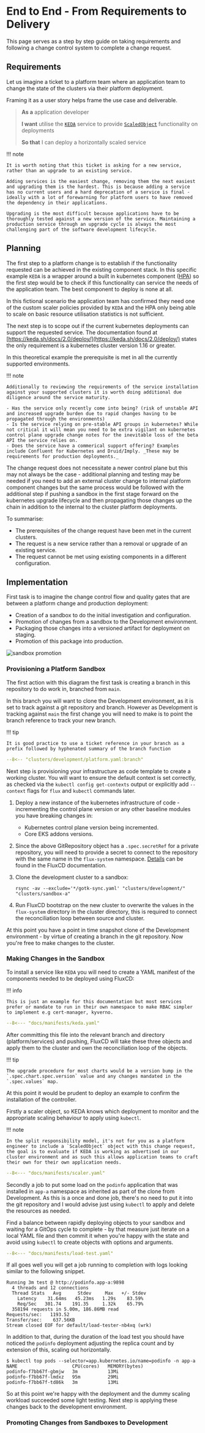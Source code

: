 # End to End - From Requirements to Delivery

This page serves as a step by step guide on taking requirements and following a change control system to complete a change request.

## Requirements

Let us imagine a ticket to a platform team where an application team to change the state of the clusters via their platform deployment.

Framing it as a user story helps frame the use case and deliverable.

> **As a** application developer
>
> **I want** utilise the [`KEDA`](https://keda.sh/) service to provide [`ScaledObject`](https://keda.sh/docs/2.0/concepts/scaling-deployments/#scaledobject-spec) functionality on deployments
>
> **So that** I can deploy a horizontally scaled service

!!! note

    It is worth noting that this ticket is asking for a new service, rather than an upgrade to an existing service. 
    
    Adding services is the easiest change, removing them the next easiest and upgrading them is the hardest. This is because adding a service has no current users and a hard deprecation of a service is final - ideally with a lot of forewarning for platform users to have removed the dependency in their applications.

    Upgrading is the most difficult because applications have to be thoroughly tested against a new version of the service. Maintaining a production service through an upgrade cycle is always the most challenging part of the software development lifecycle.

## Planning

The first step to a platform change is to establish if the functionality requested can be achieved in the existing component stack. In this specific example `KEDA` is a wrapper around a built in kubernetes component ([HPA](https://kubernetes.io/docs/tasks/run-application/horizontal-pod-autoscale/)) so the first step would be to check if this functionality can service the needs of the application team. The best component to deploy is none at all.

In this fictional scenario the application team has confirmed they need one of the custom scaler policies provided by `KEDA` and the HPA only being able to scale on basic resource utilisation statistics is not sufficient.

The next step is to scope out if the current kubernetes deployments can support the requested service. The documentation found at [https://keda.sh/docs/2.0/deploy/](https://keda.sh/docs/2.0/deploy/) states the only requirement is a kubernetes cluster version 1.16 or greater.

In this theoretical example the prerequisite is met in all the currently supported environments.

!!! note

    Additionally to reviewing the requirements of the service installation against your supported clusters it is worth doing additional due diligence around the service maturity.

    - Has the service only recently come into being? (risk of unstable API and increased upgrade burden due to rapid changes having to be propagated through the environments)
    - Is the service relying on pre-stable API groups in kubernetes? While not critical it will mean you need to be extra vigilant on kubernetes control plane upgrade change notes for the inevitable loss of the beta API the service relies on.
    - Does the service have a commerical support offering? Examples include Confluent for Kubernetes and Druid/Imply. _These may be requirements for production deployments._

The change request does not necessitate a newer control plane but this may not always be the case - additional planning and testing may be needed if you need to add an external cluster change to internal platform component changes but the same process would be followed with the additional step if pushing a sandbox in the first stage forward on the kubernetes upgrade lifecycle and then propagating those changes up the chain in addition to the internal to the cluster platform deployments.

To summarise:

- The prerequisites of the change request have been met in the current clusters.
- The request is a new service rather than a removal or upgrade of an existing service.
- The request cannot be met using existing components in a different configuration.

## Implementation

First task is to imagine the change control flow and quality gates that are between a platform change and production deployment:

- Creation of a sandbox to do the initial investigation and configuration.
- Promotion of changes from a sandbox to the Development environment.
- Packaging those changes into a versioned artifact for deployment on staging.
- Promotion of this package into production.

![sandbox promotion](images/change-promotion-platform-a.drawio.svg)

### Provisioning a Platform Sandbox

The first action with this diagram the first task is creating a branch in this repository to do work in, branched from `main`.

In this branch you will want to clone the Development environment, as it is set to track against a git repository and branch. However as Development is tracking against `main` the first change you will need to make is to point the branch reference to track your new branch.

!!! tip

    It is good practice to use a ticket reference in your branch as a prefix followed by hyphenated summary of the branch function

```yaml title="clusters/development/platform.yaml" linenums="1"
--8<-- "clusters/development/platform.yaml:branch"
```

Next step is provisioning your infrastructure as code template to create a working cluster. You will want to ensure the default context is set correctly, as checked via the `kubectl config get-contexts` output or explicitly add `--context` flags for `flux` and `kubectl` commands later.

1. Deploy a new instance of the kubernetes infrastructure of code - incrementing the control plane version or any other baseline modules you have breaking changes in:

   - Kubernetes control plane version being incremented.
   - Core EKS addons versions.
  
1. Since the above GitRepository object has a `.spec.secretRef` for a private repository, you will need to provide a secret to connect to the repository with the same name in the `flux-system` namespace. [Details](https://fluxcd.io/flux/components/source/gitrepositories/#secret-reference) can be found in the FluxCD documentation.
1. Clone the development cluster to a sandbox:

    ```shell
    rsync -av --exclude='*/gotk-sync.yaml' "clusters/development/" "clusters/sandbox-a"
    ```

1. Run FluxCD bootstrap on the new cluster to overwrite the values in the `flux-system` directory in the cluster directory, this is required to connect the reconciliation loop between source and cluster.

At this point you have a point in time snapshot clone of the Development environment - by virtue of creating a branch in the git repository. Now you're free to make changes to the cluster.

### Making Changes in the Sandbox

To install a service like `KEDA` you will need to create a YAML manifest of the components needed to be deployed using FluxCD:

!!! info

    This is just an example for this documentation but most services prefer or mandate to run in their own namespace to make RBAC simpler to implement e.g cert-manager, kyverno.

```yaml title="platform/services/keda.yaml (example)" linenums="1"
--8<--- "docs/manifests/keda.yaml"
```

After committing this file into the relevant branch and directory (platform/services) and pushing, FluxCD will take these three objects and apply them to the cluster and own the reconciliation loop of the objects.

!!! tip

    The upgrade procedure for most charts would be a version bump in the `.spec.chart.spec.version` value and any changes mandated in the `.spec.values` map.

At this point it would be prudent to deploy an example to confirm the installation of the controller.

Firstly a scaler object, so KEDA knows which deployment to monitor and the appropriate scaling behaviour to apply using `kubectl`.

!!! note

    In the split responsibility model, it's not for you as a platform engineer to include a `ScaledObject` object with this change request, the goal is to evaluate if KEDA is working as advertised in our cluster environment and as such this allows application teams to craft their own for their own application needs.

```yaml title="scaler.yaml" linenums="1"
--8<--- "docs/manifests/scaler.yaml"
```

Secondly a job to put some load on the `podinfo` application that was installed in `app-a` namespace as inherited as part of the clone from Development. As this is a once and done job, there's no need to put it into the git repository and I would advise just using `kubectl` to apply and delete the resources as needed. 

Find a balance between rapidly deploying objects to your sandbox and waiting for a GitOps cycle to complete - by that measure just iterate on a local YAML file and then commit it when you're happy with the state and avoid using `kubectl` to create objects with options and arguments.

```yaml title="load-test.yaml" linenums="1"
--8<--- "docs/manifests/load-test.yaml"
```
If all goes well you will get a job running to completion with logs looking similar to the following snippet.

```shell
Running 3m test @ http://podinfo.app-a:9898
  4 threads and 12 connections
  Thread Stats   Avg      Stdev     Max   +/- Stdev
    Latency    31.64ms   45.23ms   1.29s    83.59%
    Req/Sec   301.74    191.35     1.32k    65.79%
  358194 requests in 5.00m, 186.86MB read
Requests/sec:   1193.52
Transfer/sec:    637.56KB
Stream closed EOF for default/load-tester-nb4xq (wrk)       
```

In addition to that, during the duration of the load test you should have noticed the `podinfo` deployment adjusting the replica count and by extension of this, scaling out horizontally.

```shell
$ kubectl top pods --selector=app.kubernetes.io/name=podinfo -n app-a
NAME                    CPU(cores)   MEMORY(bytes)   
podinfo-f7bb67f-gbmjw   3m           13Mi            
podinfo-f7bb67f-lmdxz   95m          29Mi            
podinfo-f7bb67f-td86k   3m           13Mi
```

So at this point we're happy with the deployment and the dummy scaling workload succeeded some light testing. Next step is applying these changes back to the development environment.

### Promoting Changes from Sandboxes to Development

